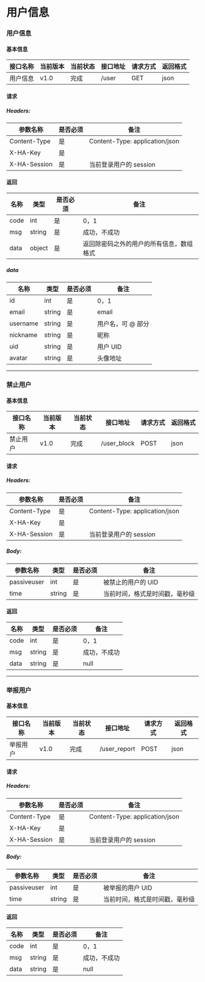 # 用户信息

### 用户信息

#### 基本信息

| 接口名称 | 当前版本 | 当前状态 | 接口地址 | 请求方式 | 返回格式 |
|---|---|---|---|---|---|
| 用户信息 | v1.0 | 完成 | /user | GET | json |

#### 请求

##### Headers:

| 参数名称 | 是否必须 | 备注 |
|---|---|---|
| Content-Type | 是 | Content-Type: application/json |
| X-HA-Key | 是 |  |
| X-HA-Session | 是 | 当前登录用户的 session |

#### 返回

| 名称 | 类型 | 是否必须 | 备注 |
|---|---|---|---|
| code | int | 是 | 0，1 |
| msg | string | 是 | 成功，不成功 |
| data | object | 是 | 返回除密码之外的用户的所有信息，数组格式 |

##### data

| 名称 | 类型 | 是否必须 | 备注 |
|---|---|---|---|
| id | int | 是 | 0，1 |
| email | string | 是 | email |
| username | string | 是 | 用户名，可 @ 部分 |
| nickname | string | 是 | 昵称 |
| uid | string | 是 | 用户 UID |
| avatar | string | 是 | 头像地址 |

---

### 禁止用户

#### 基本信息

| 接口名称 | 当前版本 | 当前状态 | 接口地址 | 请求方式 | 返回格式 |
|---|---|---|---|---|---|
| 禁止用户 | v1.0 | 完成 | /user\_block | POST | json |

#### 请求

##### Headers:

| 参数名称 | 是否必须 | 备注 |
|---|---|---|
| Content-Type | 是 | Content-Type: application/json |
| X-HA-Key | 是 |  |
| X-HA-Session | 是 | 当前登录用户的 session |

##### Body:

| 参数名称 | 类型 | 是否必须 | 备注 |
|---|---|---|---|
| passiveuser | int | 是 | 被禁止的用户的 UID |
| time | string | 是 | 当前时间，格式是时间戳，毫秒级 |

#### 返回

| 名称 | 类型 | 是否必须 | 备注 |
|---|---|---|---|
| code | int | 是 | 0，1 |
| msg | string | 是 | 成功，不成功 |
| data | string | 是 | null |

---

### 举报用户

#### 基本信息

| 接口名称 | 当前版本 | 当前状态 | 接口地址 | 请求方式 | 返回格式 |
|---|---|---|---|---|---|
| 举报用户 | v1.0 | 完成 | /user\_report | POST | json |

#### 请求

##### Headers:

| 参数名称 | 是否必须 | 备注 |
|---|---|---|
| Content-Type | 是 | Content-Type: application/json |
| X-HA-Key | 是 |  |
| X-HA-Session | 是 | 当前登录用户的 session |

##### Body:

| 参数名称 | 类型 | 是否必须 | 备注 |
|---|---|---|---|
| passiveuser | int | 是 | 被举报的用户 UID |
| time | string | 是 | 当前时间，格式是时间戳，毫秒级 |

#### 返回

| 名称 | 类型 | 是否必须 | 备注 |
|---|---|---|---|
| code | int | 是 | 0，1 |
| msg | string | 是 | 成功，不成功 |
| data | string | 是 | null |